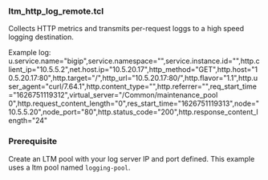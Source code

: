 ### ltm_http_log_remote.tcl
Collects HTTP metrics and transmits per-request loggs to a high speed logging destination. 

Example log:  
u.service.name="bigip",service.namespace="",service.instance.id="",http.client_ip="10.5.5.2",net.host.ip="10.5.20.17",http_method="GET",http.host="10.5.20.17:80",http.target="/",http_url="10.5.20.17:80/",http.flavor="1.1",http.user_agent="curl/7.64.1",http.content_type="",http.referrer="",req_start_time="1626751119312",virtual_server="/Common/maintenance_pool 0",http.request_content_length="0",res_start_time="1626751119313",node="10.5.5.20",node_port="80",http.status_code="200",http.response_content_length="24"  

### Prerequisite
Create an LTM pool with your log server IP and port defined. This example uses a ltm pool named `logging-pool`. 